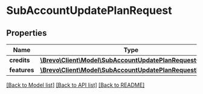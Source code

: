 # SubAccountUpdatePlanRequest

## Properties
Name | Type | Description | Notes
------------ | ------------- | ------------- | -------------
**credits** | [**\Brevo\Client\Model\SubAccountUpdatePlanRequestCredits**](SubAccountUpdatePlanRequestCredits.md) |  | [optional] 
**features** | [**\Brevo\Client\Model\SubAccountUpdatePlanRequestFeatures**](SubAccountUpdatePlanRequestFeatures.md) |  | [optional] 

[[Back to Model list]](../../README.md#documentation-for-models) [[Back to API list]](../../README.md#documentation-for-api-endpoints) [[Back to README]](../../README.md)


